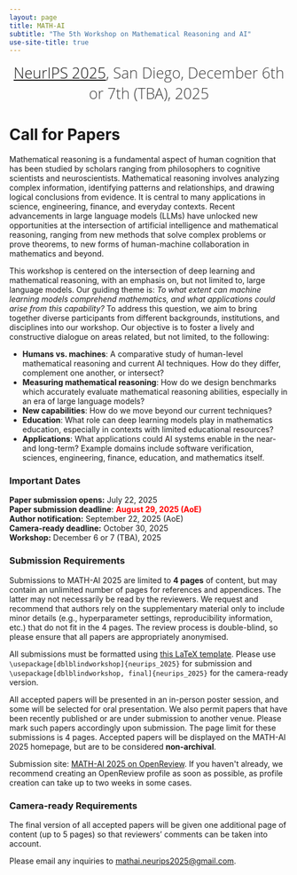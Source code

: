 ```yaml
---
layout: page
title: MATH-AI
subtitle: "The 5th Workshop on Mathematical Reasoning and AI"
use-site-title: true
---
```

<div class="venue" style="font-size: 27px; display: block; font-family: 'Open Sans', 'Helvetica Neue', Helvetica, Arial, sans-serif; font-weight: 300; color: #404040; text-align: center;">
  <a target="_blank" href="https://neurips.cc/">NeurIPS 2025</a>, San Diego, December 6th or 7th (TBA), 2025
</div>


# Call for Papers

<!--
<b style='color:red;'>This page is still under construction. Key details may change. Please check later.</b>
-->

Mathematical reasoning is a fundamental aspect of human cognition that has been studied by scholars ranging from 
philosophers to cognitive scientists and neuroscientists. Mathematical reasoning involves analyzing complex information, identifying patterns and relationships, and drawing logical conclusions from evidence. It is central to many applications in science, engineering, finance, and everyday contexts. Recent advancements in large language models (LLMs) have unlocked new opportunities at the intersection of artificial intelligence and mathematical reasoning, ranging from new methods that solve complex problems or prove theorems, to new forms of human-machine collaboration in mathematics and beyond. 

This workshop is centered on the intersection of deep learning and mathematical reasoning, with an emphasis on, but not limited to, large language models. Our guiding theme is: *To what extent can machine learning models comprehend mathematics, and what applications could arise from this capability?* To address this question, we aim to bring together diverse participants from different backgrounds, institutions, and disciplines into our workshop. Our objective is to foster a lively and constructive dialogue on areas related, but not limited, to the following:

- **Humans vs. machines**: A comparative study of human-level mathematical reasoning and current AI techniques. How do they differ, complement one another, or intersect?
- **Measuring mathematical reasoning**: How do we design benchmarks which accurately evaluate mathematical reasoning abilities, especially in an era of large language models?
- **New capabilities**: How do we move beyond our current techniques?
- **Education**: What role can deep learning models play in mathematics education, especially in contexts with limited educational resources?
- **Applications**: What applications could AI systems enable in the near- and long-term? Example domains include software verification, sciences, engineering, finance, education, and mathematics itself.

### Important Dates 

**Paper submission opens:** July 22, 2025 <br>
**Paper submission deadline**: <b style='color:red;'>August 29, 2025 (AoE)</b><br>
**Author notification:** September 22, 2025 (AoE) <br>
**Camera-ready deadline:** October 30, 2025 <br>
**Workshop:** December 6 or 7 (TBA), 2025


### Submission Requirements

Submissions to MATH-AI 2025 are limited to **4 pages** of content, but may contain an unlimited number of pages for references and appendices. The latter may not necessarily be read by the reviewers. We request and recommend that authors rely on the supplementary material only to include minor details (e.g., hyperparameter settings, reproducibility information, etc.) that do not fit in the 4 pages. The review process is double-blind, so please ensure that all papers are appropriately anonymised.

All submissions must be formatted using [this LaTeX template](https://github.com/mathai2025/mathai2025.github.io/raw/refs/heads/main/_data/mathai_neurips2025_template.zip). Please use <code>\usepackage[dblblindworkshop]{neurips_2025}</code> for submission and <code>\usepackage[dblblindworkshop, final]{neurips_2025}</code> for the camera-ready version.

All accepted papers will be presented in an in-person poster session, and some will be selected for oral presentation. We also permit papers that have been recently published or are under submission to another venue. Please mark such papers accordingly upon submission. The page limit for these submissions is 4 pages. Accepted papers will be displayed on the MATH-AI 2025 homepage, but are to be considered **non-archival**.

Submission site: [MATH-AI 2025 on OpenReview](https://openreview.net/group?id=NeurIPS.cc/2025/Workshop/MATH-AI). If you haven't already, we recommend creating an OpenReview profile as soon as possible, as profile creation can take up to two weeks in some cases.


### Camera-ready Requirements

The final version of all accepted papers will be given one additional page of content (up to 5 pages) so that reviewers’ comments can be taken into account.

Please email any inquiries to [mathai.neurips2025@gmail.com](mailto:mathai.neurips2025@gmail.com).
